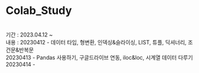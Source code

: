 # Colab_Study
<br>
기간 : 2023.04.12 ~
<br>
내용 : 20230412 - 데이터 타입, 형변환, 인덱싱&슬라이싱, LIST, 튜플, 딕셔너리, 조건문&반복문<br>
</n>20230413 - Pandas 사용하기, 구글드라이브 연동, iloc&loc, 시계열 데이터 다루기<br>
       20230414 - 
